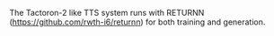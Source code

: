 The Tactoron-2 like TTS system runs with RETURNN (https://github.com/rwth-i6/returnn) for both training and generation.
